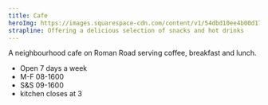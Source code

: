 ```yaml
---
title: Cafe
heroImg: https://images.squarespace-cdn.com/content/v1/54dbd10ee4b00d17d9be064e/da5a5fa1-6d2c-4547-a21a-c21a0b3ba8a0/Mae%2BHarvey_242.jpg?format=2500w
strapline: Offering a delicious selection of snacks and hot drinks
---
```


A neighbourhood cafe on Roman Road serving coffee, breakfast and lunch.

- Open 7 days a week
- M-F 08-1600
- S&S 09-1600
- kitchen closes at 3
